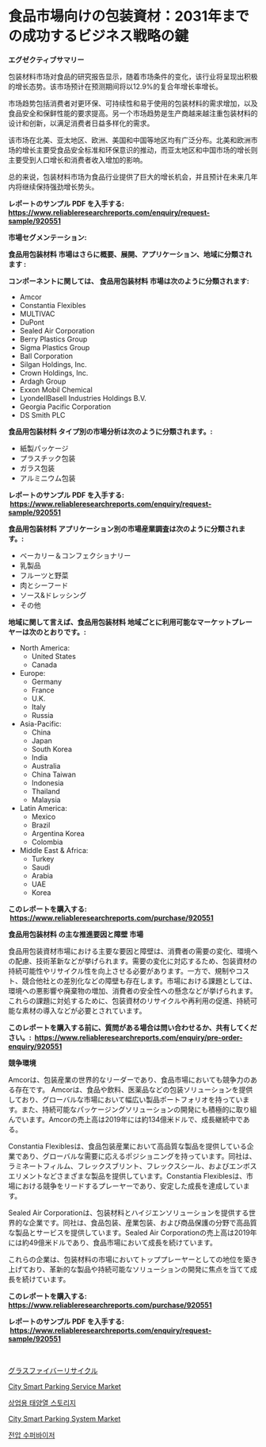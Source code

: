 <p><h1>食品市場向けの包装資材：2031年までの成功するビジネス戦略の鍵</h1></p><p><strong>エグゼクティブサマリー</strong></p>
<p><p>包装材料市场对食品的研究报告显示，随着市场条件的变化，该行业将呈现出积极的增长态势。该市场预计在预测期间将以12.9%的复合年增长率增长。</p><p>市场趋势包括消费者对更环保、可持续性和易于使用的包装材料的需求增加，以及食品安全和保鲜性能的要求提高。另一个市场趋势是生产商越来越注重包装材料的设计和创新，以满足消费者日益多样化的需求。</p><p>该市场在北美、亚太地区、欧洲、美国和中国等地区均有广泛分布。北美和欧洲市场的增长主要受食品安全标准和环保意识的推动，而亚太地区和中国市场的增长则主要受到人口增长和消费者收入增加的影响。</p><p>总的来说，包装材料市场为食品行业提供了巨大的增长机会，并且预计在未来几年内将继续保持强劲增长势头。</p></p>
<p><strong>レポートのサンプル PDF を入手する: <a href="https://www.reliableresearchreports.com/enquiry/request-sample/920551">https://www.reliableresearchreports.com/enquiry/request-sample/920551</a></strong></p>
<p><strong>市場セグメンテーション:</strong></p>
<p><strong> 食品用包装材料 市場はさらに概要、展開、アプリケーション、地域に分類されます :</strong></p>
<p><strong>コンポーネントに関しては、 食品用包装材料 市場は次のように分類されます: &nbsp;</strong></p>
<p><ul><li>Amcor</li><li>Constantia Flexibles</li><li>MULTIVAC</li><li>DuPont</li><li>Sealed Air Corporation</li><li>Berry Plastics Group</li><li>Sigma Plastics Group</li><li>Ball Corporation</li><li>Silgan Holdings, Inc.</li><li>Crown Holdings, Inc.</li><li>Ardagh Group</li><li>Exxon Mobil Chemical</li><li>LyondellBasell Industries Holdings B.V.</li><li>Georgia Pacific Corporation</li><li>DS Smith PLC</li></ul></p>
<p><strong> 食品用包装材料 タイプ別の市場分析は次のように分類されます。:</strong></p>
<p><ul><li>紙製パッケージ</li><li>プラスチック包装</li><li>ガラス包装</li><li>アルミニウム包装</li></ul></p>
<p><strong>レポートのサンプル PDF を入手する: &nbsp;<a href="https://www.reliableresearchreports.com/enquiry/request-sample/920551">https://www.reliableresearchreports.com/enquiry/request-sample/920551</a></strong></p>
<p><strong> 食品用包装材料 アプリケーション別の市場産業調査は次のように分類されます。:</strong></p>
<p><ul><li>ベーカリー＆コンフェクショナリー</li><li>乳製品</li><li>フルーツと野菜</li><li>肉とシーフード</li><li>ソース&ドレッシング</li><li>その他</li></ul></p>
<p><strong>地域に関して言えば、食品用包装材料 地域ごとに利用可能なマーケットプレーヤーは次のとおりです。:</strong></p>
<p><ul>
    <li>
        North America:
        <ul>
            <li>United States</li>
            <li>Canada</li>
        </ul>
    </li>
    <li>
        Europe:
        <ul>
            <li>Germany</li>
            <li>France</li>
            <li>U.K.</li>
            <li>Italy</li>
            <li>Russia</li>
        </ul>
    </li>
    <li>
        Asia-Pacific:
        <ul>
            <li>China</li>
            <li>Japan</li>
            <li>South Korea</li>
            <li>India</li>
            <li>Australia</li>
            <li>China Taiwan</li>
            <li>Indonesia</li>
            <li>Thailand</li>
            <li>Malaysia</li>
        </ul>
    </li>
    <li>
        Latin America:
        <ul>
            <li>Mexico</li>
            <li>Brazil</li>
            <li>Argentina Korea</li>
            <li>Colombia</li>
        </ul>
    </li>
    <li>
        Middle East & Africa:
        <ul>
            <li>Turkey</li>
            <li>Saudi</li>
            <li>Arabia</li>
            <li>UAE</li>
            <li>Korea</li>
        </ul>
    </li>
    </ul></p>
<p><strong>このレポートを購入する: &nbsp;<a href="https://www.reliableresearchreports.com/purchase/920551">https://www.reliableresearchreports.com/purchase/920551</a></strong></p>
<p><strong>食品用包装材料 の主な推進要因と障壁 市場</strong></p>
<p><p>食品用包装資材市場における主要な要因と障壁は、消費者の需要の変化、環境への配慮、技術革新などが挙げられます。需要の変化に対応するため、包装資材の持続可能性やリサイクル性を向上させる必要があります。一方で、規制やコスト、競合他社との差別化などの障壁も存在します。市場における課題としては、環境への悪影響や廃棄物の増加、消費者の安全性への懸念などが挙げられます。これらの課題に対処するために、包装資材のリサイクルや再利用の促進、持続可能な素材の導入などが必要とされています。</p></p>
<p><strong>このレポートを購入する前に、質問がある場合は問い合わせるか、共有してください。:&nbsp; <a href="https://www.reliableresearchreports.com/enquiry/pre-order-enquiry/920551">https://www.reliableresearchreports.com/enquiry/pre-order-enquiry/920551</a></strong></p>
<p><strong>競争環境</strong></p>
<p><p>Amcorは、包装産業の世界的なリーダーであり、食品市場においても競争力のある存在です。 Amcorは、食品や飲料、医薬品などの包装ソリューションを提供しており、グローバルな市場において幅広い製品ポートフォリオを持っています。また、持続可能なパッケージングソリューションの開発にも積極的に取り組んでいます。Amcorの売上高は2019年には約134億米ドルで、成長継続中である。</p><p>Constantia Flexiblesは、食品包装産業において高品質な製品を提供している企業であり、グローバルな需要に応えるポジショニングを持っています。同社は、ラミネートフィルム、フレックスブリント、フレックスシール、およびエンボスエリメントなどさまざまな製品を提供しています。Constantia Flexiblesは、市場における競争をリードするプレーヤーであり、安定した成長を達成しています。</p><p>Sealed Air Corporationは、包装材料とハイジエンソリューションを提供する世界的な企業です。同社は、食品包装、産業包装、および商品保護の分野で高品質な製品とサービスを提供しています。Sealed Air Corporationの売上高は2019年には約49億米ドルであり、食品市場において成長を続けています。</p><p>これらの企業は、包装材料の市場においてトッププレーヤーとしての地位を築き上げており、革新的な製品や持続可能なソリューションの開発に焦点を当てて成長を続けています。</p></p>
<p><strong>このレポートを購入する: &nbsp; <a href="https://www.reliableresearchreports.com/purchase/920551">https://www.reliableresearchreports.com/purchase/920551</a></strong></p>
<p><strong>レポートのサンプル PDF を入手する: &nbsp;<a href="https://www.reliableresearchreports.com/enquiry/request-sample/920551">https://www.reliableresearchreports.com/enquiry/request-sample/920551</a></strong><strong></strong></p>
<p>&nbsp;</p>
<p><p><a href="https://github.com/bevdtkn4419963/Market-Research-Report-List-1/blob/main/7242759183170.md">グラスファイバーリサイクル</a></p><p><a href="https://github.com/redneck06/Market-Research-Report-List-2/blob/main/city-smart-parking-service-market.md">City Smart Parking Service Market</a></p><p><a href="https://github.com/jntpkh496620/Market-Research-Report-List-1/blob/main/3609550183224.md">상업용 태양열 스토리지</a></p><p><a href="https://github.com/nicoletavirag/Market-Research-Report-List-2/blob/main/city-smart-parking-system-market.md">City Smart Parking System Market</a></p><p><a href="https://github.com/vsoq0zknh59/Market-Research-Report-List-1/blob/main/7537558183225.md">전압 수퍼바이저</a></p></p>